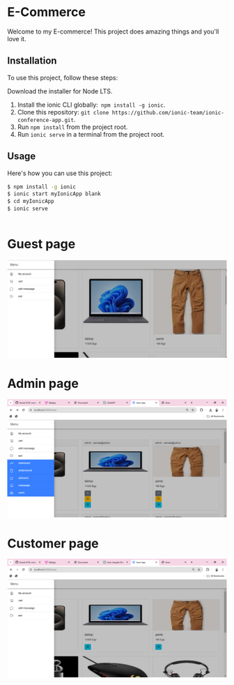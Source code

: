 # E-Commerce

Welcome to my E-commerce! This project does amazing things and you'll love it.

## Installation

To use this project, follow these steps:
 
Download the installer for Node LTS.
1. Install the ionic CLI globally:` npm install -g ionic`.
2. Clone this repository: `git clone https://github.com/ionic-team/ionic-conference-app.git`.
3. Run `npm install` from the project root.
4. Run `ionic serve` in a terminal from the project root.


## Usage

Here's how you can use this project:

```bash
$ npm install -g ionic  
$ ionic start myIonicApp blank 
$ cd myIonicApp
$ ionic serve



```

# Guest page
![Image Description](./src/assets/guest%20page.jpg)

# Admin page
![Image Description](./src/assets/admin.png)

# Customer page
![Image Description](./src/assets/customer.png)